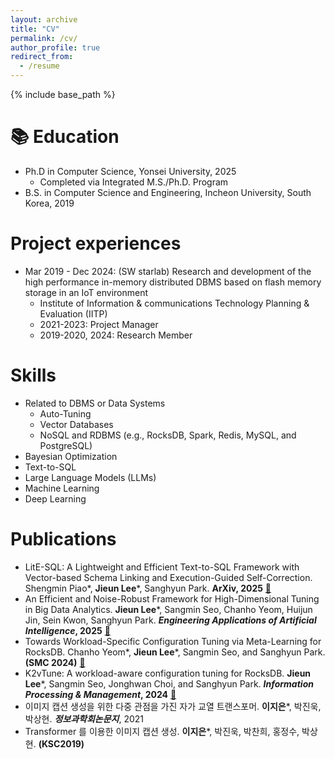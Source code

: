 ```yaml
---
layout: archive
title: "CV"
permalink: /cv/
author_profile: true
redirect_from:
  - /resume
---
```


{% include base_path %}

📚 Education
======
* Ph.D in Computer Science, Yonsei University, 2025
  * Completed via Integrated M.S./Ph.D. Program
* B.S. in Computer Science and Engineering, Incheon University, South Korea, 2019

Project experiences
======
* Mar 2019 - Dec 2024: (SW starlab) Research and development of the high performance in-memory distributed DBMS based on flash memory storage in an IoT environment
  * Institute of Information & communications Technology Planning & Evaluation (IITP)
  * 2021-2023: Project Manager
  * 2019-2020, 2024: Research Member
  
Skills
======
* Related to DBMS or Data Systems
  * Auto-Tuning
  * Vector Databases
  * NoSQL and RDBMS (e.g., RocksDB, Spark, Redis, MySQL, and PostgreSQL)
* Bayesian Optimization
* Text-to-SQL
* Large Language Models (LLMs)
* Machine Learning
* Deep Learning

Publications
======
* LitE-SQL: A Lightweight and Efficient Text-to-SQL Framework with Vector-based Schema Linking and Execution-Guided Self-Correction. Shengmin Piao*, **Jieun Lee***, Sanghyun Park. **ArXiv, 2025** [📖](https://arxiv.org/abs/2510.09014)
* An Efficient and Noise-Robust Framework for High-Dimensional Tuning in Big Data Analytics. **Jieun Lee***, Sangmin Seo, Chanho Yeom, Huijun Jin, Sein Kwon, Sanghyun Park. **_Engineering Applications of Artificial Intelligence_, 2025** [📖](https://doi.org/10.1016/j.engappai.2025.111332)
* Towards Workload-Specific Configuration Tuning via Meta-Learning for RocksDB. Chanho Yeom*, **Jieun Lee***, Sangmin Seo, and Sanghyun Park. **(SMC 2024)** [📖](https://doi.org/10.1109/SMC54092.2024.10831422)
* K2vTune: A workload-aware configuration tuning for RocksDB. **Jieun Lee***, Sangmin Seo, Jonghwan Choi, and Sanghyun Park. **_Information Processing & Management_, 2024** [📖](https://doi.org/10.1016/j.ipm.2023.103567)
* 이미지 캡션 생성을 위한 다중 관점을 가진 자가 교열 트랜스포머. **이지은***, 박진욱, 박상현. **_정보과학회논문지_**, 2021
* Transformer 를 이용한 이미지 캡션 생성. **이지은***, 박진욱, 박찬희, 홍정수, 박상현. **(KSC2019)**
